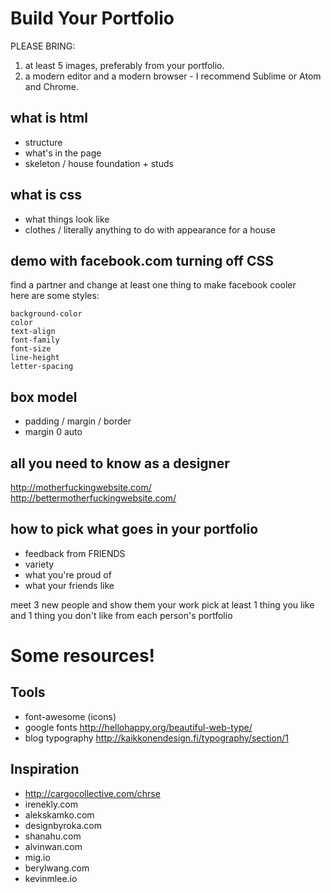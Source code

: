 Build Your Portfolio
===
PLEASE BRING:
1) at least 5 images, preferably from your portfolio.
1) a modern editor and a modern browser - I recommend Sublime or Atom and Chrome.

what is html
---
* structure
* what's in the page
* skeleton / house foundation + studs

what is css
---
* what things look like
* clothes / literally anything to do with appearance for a house

demo with facebook.com turning off CSS
---
find a partner and change at least one thing to make facebook cooler  
here are some styles:
```
background-color
color
text-align
font-family
font-size
line-height
letter-spacing
```

box model
---
* padding / margin / border
* margin 0 auto

all you need to know as a designer
---
http://motherfuckingwebsite.com/  
http://bettermotherfuckingwebsite.com/

how to pick what goes in your portfolio
---
* feedback from FRIENDS
* variety
* what you're proud of
* what your friends like

meet 3 new people and show them your work
pick at least 1 thing you like and 1 thing you don't like from each person's portfolio  

Some resources!
===
Tools
---
* font-awesome (icons)
* google fonts http://hellohappy.org/beautiful-web-type/
* blog typography http://kaikkonendesign.fi/typography/section/1

Inspiration
---
* http://cargocollective.com/chrse
* irenekly.com
* alekskamko.com
* designbyroka.com
* shanahu.com
* alvinwan.com
* mig.io
* berylwang.com
* kevinmlee.io

